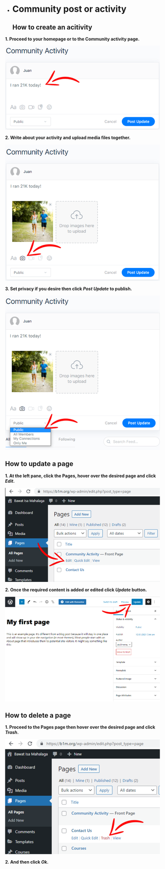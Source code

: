 - # Community post or activity
  <h2>How to create an acitivity</h2>
  
 **1. Proceed to your homepage or to the Community activity page.**

![Image4.1](/img/4.1.PNG)


 **2. Write about your activity and upload media files together.**

![Image4.2](/img/4.2.PNG)


 **3. Set privacy if you desire then click _Post Update_ to publish.**

![Image4.3](/img/4.3.PNG)

  <h2> How to update a page </h2>
  
 **1. At the left pane, click the Pages, hover over the desired page and click _Edit_.**

![Image3.3](/img/3.3.PNG) 


 **2. Once the required content is added or edited click _Update_ button.** 

![Image3.4](/img/3.4.PNG)


  <h2>How to delete a page</h2>
  
  **1. Proceed to the Pages page then hover over the desired page and click _Trash_.**

![Image3.5](/img/3.5.PNG)

  **2. And then click _Ok_.**
  

